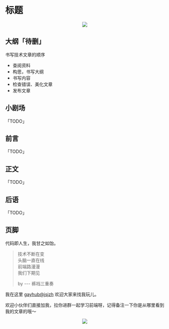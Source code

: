 # 标题

<div align="center">
  <image src="https://i.loli.net/2020/04/03/2ytMJEfTCxbjR4H.jpg" />
</div>

## 大纲「待删」

书写技术文章的顺序

- 查阅资料
- 构思，书写大纲
- 书写内容
- 检查错误、美化文章
- 发布文章

## 小剧场

「TODO」

## 前言

「TODO」

## 正文

「TODO」

## 后语

「TODO」

## 页脚

代码即人生，我甘之如饴。

> 技术不断在变  
> 头脑一直在线  
> 前端路漫漫  
> 我们下期见
>
> by --- 裤裆三重奏

我在这里 [gayhub@jsjzh](https://github.com/jsjzh) 欢迎大家来找我玩儿。

欢迎小伙伴们直接加我，拉你进群一起学习前端呀，记得备注一下你是从哪里看到我的文章的哦～

<div align="center">
  <image src="https://i.loli.net/2019/03/11/5c867208cc9c0.jpg" />
</div>

